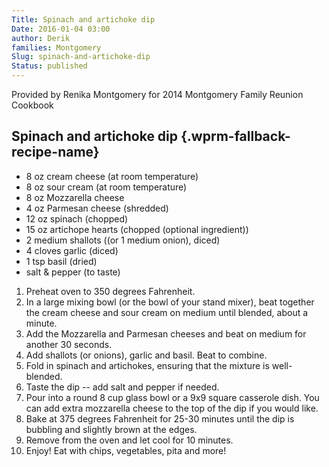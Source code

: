 ```yaml
---
Title: Spinach and artichoke dip
Date: 2016-01-04 03:00
author: Derik
families: Montgomery
Slug: spinach-and-artichoke-dip
Status: published
---
```


Provided by Renika Montgomery for 2014 Montgomery Family Reunion Cookbook <!--WPRM Recipe 164-->

<div class="wprm-fallback-recipe">

Spinach and artichoke dip {.wprm-fallback-recipe-name}
-------------------------

<div class="wprm-fallback-recipe-ingredients">

-   8 oz cream cheese (at room temperature)
-   8 oz sour cream (at room temperature)
-   8 oz Mozzarella cheese
-   4 oz Parmesan cheese (shredded)
-   12 oz spinach (chopped)
-   15 oz artichope hearts (chopped (optional ingredient))
-   2 medium shallots ((or 1 medium onion), diced)
-   4 cloves garlic (diced)
-   1 tsp basil (dried)
-   salt & pepper (to taste)

</div>

<div class="wprm-fallback-recipe-instructions">

1.  Preheat oven to 350 degrees Fahrenheit.
2.  In a large mixing bowl (or the bowl of your stand mixer), beat together the cream cheese and sour cream on medium until blended, about a minute.
3.  Add the Mozzarella and Parmesan cheeses and beat on medium for another 30 seconds.
4.  Add shallots (or onions), garlic and basil. Beat to combine.
5.  Fold in spinach and artichokes, ensuring that the mixture is well-blended.
6.  Taste the dip -- add salt and pepper if needed.
7.  Pour into a round 8 cup glass bowl or a 9x9 square casserole dish. You can add extra mozzarella cheese to the top of the dip if you would like.
8.  Bake at 375 degrees Fahrenheit for 25-30 minutes until the dip is bubbling and slightly brown at the edges.
9.  Remove from the oven and let cool for 10 minutes.
10. Enjoy! Eat with chips, vegetables, pita and more!

</div>

<div class="wprm-fallback-recipe-notes">

</div>

</div>

<!--End WPRM Recipe-->
